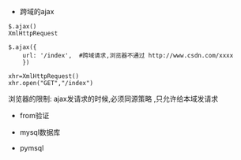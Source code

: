 - 跨域的ajax

```
$.ajax()
XmlHttpRequest

$.ajax({
    url: '/index',  #跨域请求,浏览器不通过 http://www.csdn.com/xxxx
    })
    
xhr=XmlHttpRequest()
xhr.open("GET","/index")
```
浏览器的限制: ajax发请求的时候,必须同源策略
,只允许给本域发请求


- from验证

- mysql数据库
- pymsql